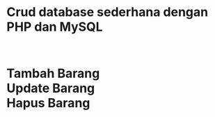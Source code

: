 <h1>Crud database sederhana dengan PHP dan MySQL<h1>

<br>Tambah Barang
<br>Update Barang
<br>Hapus Barang
